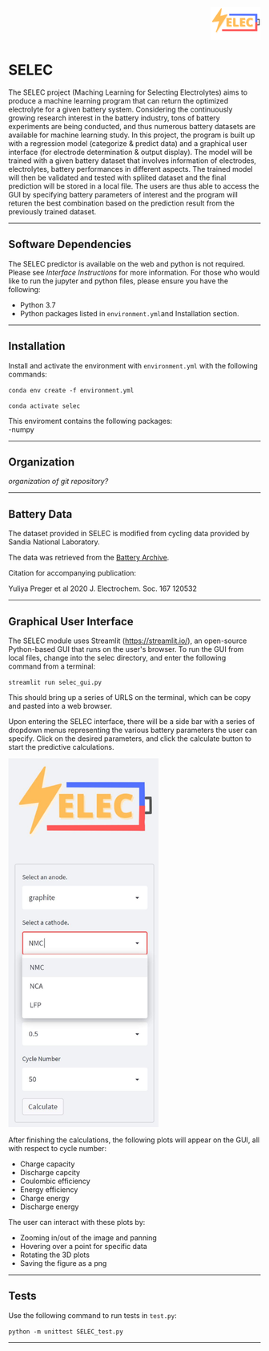 <p align="right"><img src="https://github.com/SZ-Jasper/SELEC/blob/main/doc/SELEC%20Logo.png" width=100 alt="selec logo"/></p>

# SELEC

The SELEC project (Maching Learning for Selecting Electrolytes) aims to produce a machine learning program that can return the optimized electrolyte for a given battery system. Considering the continuously growing research interest in the battery industry, tons of battery experiments are being conducted, and thus numerous battery datasets are available for machine learning study. In this project, the program is built up with a regression model (categorize & predict data) and a graphical user interface (for electrode determination & output display). The model will be trained with a given battery dataset that involves information of electrodes, electrolytes, battery performances in different aspects. The trained model will then be validated and tested with spliited dataset and the final prediction will be stored in a local file. The users are thus able to access the GUI by specifying battery parameters of interest and the program will returen the best combination based on the prediction result from the previously trained dataset. 


-----
## Software Dependencies
The SELEC predictor is available on the web and python is not required. Please see *Interface Instructions* for more information. 
For those who would like to run the jupyter and python files, please ensure you have the following:
- Python 3.7
- Python packages listed in `environment.yml`and Installation section. 

-----
## Installation
Install and activate the environment with `environment.yml` with the following commands:

`conda env create -f environment.yml` 

`conda activate selec` 

This enviroment contains the following packages: <br>
-numpy

-----
## Organization
*organization of git repository?*


-----
## Battery Data
The dataset provided in SELEC is modified from cycling data provided by Sandia National Laboratory. 

The data was retrieved from the [Battery Archive](http://www.batteryarchive.org/). 

Citation for accompanying publication:

Yuliya Preger et al 2020 J. Electrochem. Soc. 167 120532

-----
## Graphical User Interface

The SELEC module uses Streamlit (https://streamlit.io/), an open-source Python-based GUI that runs on the user's browser. 
To run the GUI from local files, change into the selec directory, and enter the following command from a terminal: 

`streamlit run selec_gui.py`
 
This should bring up a series of URLS on the terminal, which can be copy and pasted into a web browser.

Upon entering the SELEC interface, there will be a side bar with a series of dropdown menus representing the various battery parameters the user can specify. Click on the desired parameters, and click the calculate button to start the predictive calculations. 

<p align="left"><img src="https://github.com/SZ-Jasper/SELEC/blob/main/doc/Visual/selec_sidebar.JPG" width=300 alt="selec gui sidebar with dropdown menus"/></p>

After finishing the calculations, the following plots will appear on the GUI, all with respect to cycle number:
* Charge capacity 
* Discharge capcity 
* Coulombic efficiency
* Energy efficiency
* Charge energy
* Discharge energy

The user can interact with these plots by:
* Zooming in/out of the image and panning 
* Hovering over a point for specific data
* Rotating the 3D plots
* Saving the figure as a png

-----

## Tests
Use the following command to run tests in `test.py`: 

`python -m unittest SELEC_test.py`

-----
